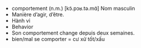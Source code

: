 - comportement (n.m.)	[kɔ̃.pɔʁ.tə.mɑ̃]	Nom masculin
- Manière d’agir, d’être.
- Hành vi
- Behavior
- Son comportement change depuis deux semaines.
- bien/mal se comporter = cư xử tốt/xấu
